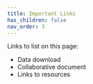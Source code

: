 ```yaml
---
title: Important Links
has_children: false
nav_order: 3
---
```


Links to list on this page:
- Data download
- Collaborative document
- Links to resources
